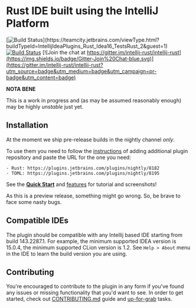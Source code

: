 # Rust IDE built using the IntelliJ Platform

[![Build Status](https://teamcity.jetbrains.com/app/rest/builds/buildType:(id:IntellijIdeaPlugins_Rust_Idea16_TestsRust_2)/statusIcon.svg)](https://teamcity.jetbrains.com/viewType.html?buildTypeId=IntellijIdeaPlugins_Rust_Idea16_TestsRust_2&guest=1) [![Build Status](https://img.shields.io/travis/intellij-rust/intellij-rust/master.svg)](https://travis-ci.org/intellij-rust/intellij-rust) [![Join the chat at https://gitter.im/intellij-rust/intellij-rust](https://img.shields.io/badge/Gitter-Join%20Chat-blue.svg)](https://gitter.im/intellij-rust/intellij-rust?utm_source=badge&utm_medium=badge&utm_campaign=pr-badge&utm_content=badge)

**NOTA BENE**


This is a work in progress and (as may be assumed reasonably enough) may be highly *unstable* just yet.

## Installation

At the moment we ship pre-release builds in the nightly channel _only_.

To use them you need to follow the [instructions](https://www.jetbrains.com/idea/help/managing-enterprise-plugin-repositories.html) of adding
additional plugin repository and paste the URL for the one you need:

    - Rust: https://plugins.jetbrains.com/plugins/nightly/8182
    - TOML: https://plugins.jetbrains.com/plugins/nightly/8195

See the [**Quick Start**](doc/QuickStart.md) and [features](doc/Features.md) for tutorial and screenshots!

As this is a preview release, something might go wrong. So, be brave to face some nasty bugs.

## Compatible IDEs

The plugin should be compatible with any Intellij based IDE starting from build
143.2287.1. For example, the minimum supported IDEA version is 15.0.4, the
minimum supported CLion version is 1.2. See `Help > About` menu in the IDE to
learn the build version you are using.

## Contributing

You're encouraged to contribute to the plugin in any form if you've found any issues or missing
functionality that you'd want to see. In order to get started, check out
[CONTRIBUTING.md](CONTRIBUTING.md) guide and [up-for-grab](https://github.com/intellij-rust/intellij-rust/labels/up%20for%20grab) tasks.
